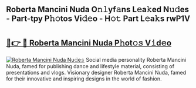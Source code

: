 ## Roberta Mancini Nuda O𝚗𝚕yf𝚊ns L𝚎a𝚔ed N𝚞𝚍es - Part-tpy P𝚑𝚘tos Vi𝚍𝚎o - H𝚘𝚝 Part L𝚎a𝚔s rwP1V

# <h2><a href="http://kfeksmu.oniu.top/?m=Roberta+Mancini+Nuda">🔗👉 🔴 Roberta Mancini Nuda P𝚑ot𝚘𝚜 V𝚒d𝚎o</a></h2>

[![Roberta Mancini Nuda Nu𝚍e𝚜](https://i.imgur.com/0qMVB7G.gif)](http://kfeksmu.oniu.top/?m=Roberta+Mancini+Nuda)
Social media personality Roberta Mancini Nuda, famed for publishing dance and lifestyle material, consisting of presentations and vlogs. Visionary designer Roberta Mancini Nuda, famed for their innovative and inspiring designs in the world of fashion.  
